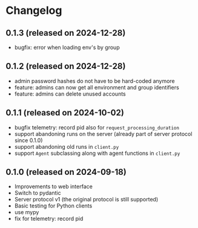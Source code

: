 # Changelog

## 0.1.3 (released on 2024-12-28)
 * bugfix: error when loading env's by group

## 0.1.2 (released on 2024-12-28)
* admin password hashes do not have to be hard-coded anymore
* feature: admins can now get all environment and group identifiers
* feature: admins can delete unused accounts

## 0.1.1 (released on 2024-10-02)
* bugfix telemetry: record pid also for `request_processing_duration`
* support abandoning runs on the server (already part of server protocol since 0.1.0)
* support abandoning old runs in `client.py`
* support `Agent` subclassing along with agent functions in `client.py`


## 0.1.0 (released on 2024-09-18)
* Improvements to web interface
* Switch to pydantic
* Server protocol v1 (the original protocol is still supported)
* Basic testing for Python clients
* use mypy
* fix for telemetry: record pid
